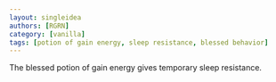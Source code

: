 ```yaml
---
layout: singleidea
authors: [RGRN]
category: [vanilla]
tags: [potion of gain energy, sleep resistance, blessed behavior]
---
```

The blessed potion of gain energy gives temporary sleep resistance.
